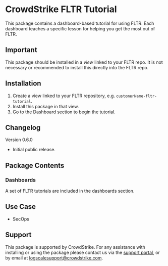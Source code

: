 # CrowdStrike FLTR Tutorial

This package contains a dashboard-based tutorial for using FLTR. Each dashboard teaches a specific lesson for helping you get the most out of FLTR.

## Important

This package should be installed in a *view* linked to your FLTR repo. It is not necessary or recommended to install this directly into the FLTR repo.

## Installation

1. Create a view linked to your FLTR repository, e.g. `customerName-fltr-tutorial`.
2. Install this package in that view.
3. Go to the Dashboard section to begin the tutorial.

## Changelog

Version 0.6.0
- Initial public release. 

## Package Contents

### Dashboards

A set of FLTR tutorials are included in the dashboards section. 

## Use Case

- SecOps

## Support

This package is supported by CrowdStrike. For any assistance with installing or using the package please contact us via the [support portal](https://www.crowdstrike.com/products/observability-and-log-management/support/), or by email at logscalesupport@crowdstrike.com.
